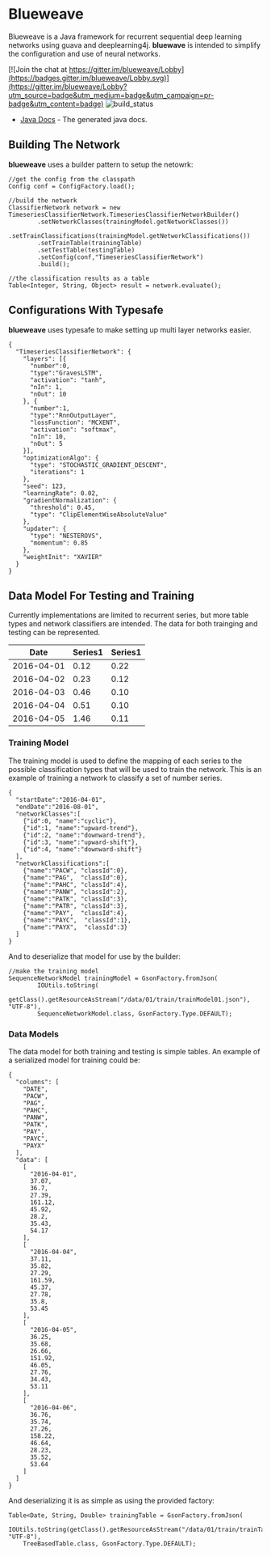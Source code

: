<script>
var node = document.createElement("div");
node.innerHTML = '<a href="https://github.com/claytantor/blueweave"><img style="position: absolute; top: 50px; right: 0; border: 0;" src="https://camo.githubusercontent.com/365986a132ccd6a44c23a9169022c0b5c890c387/68747470733a2f2f73332e616d617a6f6e6177732e636f6d2f6769746875622f726962626f6e732f666f726b6d655f72696768745f7265645f6161303030302e706e67" alt="Fork me on GitHub" data-canonical-src="https://s3.amazonaws.com/github/ribbons/forkme_right_red_aa0000.png"></a>';
document.getElementsByTagName('body')[0].appendChild(node);
</script>


# Blueweave

Blueweave is a Java framework for recurrent sequential deep learning networks using
 guava and deeplearning4j.  **bluewave** is intended to simplify the configuration and 
 use of neural networks.

[![Join the chat at https://gitter.im/blueweave/Lobby](https://badges.gitter.im/blueweave/Lobby.svg)](https://gitter.im/blueweave/Lobby?utm_source=badge&utm_medium=badge&utm_campaign=pr-badge&utm_content=badge)
![build_status](https://api.travis-ci.org/claytantor/blueweave.svg?branch=master "Master Build Status")

* [Java Docs](/javadoc/) - The generated java docs.

## Building The Network
**blueweave** uses a builder pattern to setup the netowrk:

```
//get the config from the classpath
Config conf = ConfigFactory.load();
            
//build the network
ClassifierNetwork network = new TimeseriesClassifierNetwork.TimeseriesClassifierNetworkBuilder()
        .setNetworkClasses(trainingModel.getNetworkClasses())
        .setTrainClassifications(trainingModel.getNetworkClassifications())
        .setTrainTable(trainingTable)
        .setTestTable(testingTable)
        .setConfig(conf,"TimeseriesClassifierNetwork")
        .build();

//the classification results as a table        
Table<Integer, String, Object> result = network.evaluate();        
```
## Configurations With Typesafe

**blueweave** uses typesafe to make setting up multi layer networks easier. 

```
{
  "TimeseriesClassifierNetwork": {
    "layers": [{
      "number":0,
      "type":"GravesLSTM",
      "activation": "tanh",
      "nIn": 1,
      "nOut": 10
    }, {
      "number":1,
      "type":"RnnOutputLayer",
      "lossFunction": "MCXENT",
      "activation": "softmax",
      "nIn": 10,
      "nOut": 5
    }],
    "optimizationAlgo": {
      "type": "STOCHASTIC_GRADIENT_DESCENT",
      "iterations": 1
    },
    "seed": 123,
    "learningRate": 0.02,
    "gradientNormalization": {
      "threshold": 0.45,
      "type": "ClipElementWiseAbsoluteValue"
    },
    "updater": {
      "type": "NESTEROVS",
      "momentum": 0.85
    },
    "weightInit": "XAVIER"
  }
}
```


## Data Model For Testing and Training
Currently implementations are limited to 
recurrent series, but more table types and network classifiers are intended. The data for both 
trainging and testing can be represented.

| Date        | Series1 | Series1   |
|-------------|---------|-----------|
| 2016-04-01  | 0.12    | 0.22      | 
| 2016-04-02  | 0.23    | 0.12      |
| 2016-04-03  | 0.46    | 0.10      |
| 2016-04-04  | 0.51    | 0.10      |
| 2016-04-05  | 1.46    | 0.11      |

### Training Model

The training model is used to define the mapping of each series to the possible classification 
types that will be used to train the network. This is an example of training a network to classify
a set of number series.

```
{
  "startDate":"2016-04-01",
  "endDate":"2016-08-01",
  "networkClasses":[
    {"id":0, "name":"cyclic"},
    {"id":1, "name":"upward-trend"},
    {"id":2, "name":"downward-trend"},
    {"id":3, "name":"upward-shift"},
    {"id":4, "name":"downward-shift"}
  ],
  "networkClassifications":[
    {"name":"PACW", "classId":0},
    {"name":"PAG",  "classId":0},
    {"name":"PAHC", "classId":4},
    {"name":"PANW", "classId":2},
    {"name":"PATK", "classId":3},
    {"name":"PATR", "classId":3},
    {"name":"PAY",  "classId":4},
    {"name":"PAYC",  "classId":1},
    {"name":"PAYX",  "classId":3}
  ]
}
```

And to deserialize that model for use by the builder:

```
//make the training model
SequenceNetworkModel trainingModel = GsonFactory.fromJson(
        IOUtils.toString(
           getClass().getResourceAsStream("/data/01/train/trainModel01.json"), "UTF-8"),
        SequenceNetworkModel.class, GsonFactory.Type.DEFAULT);
```

### Data Models

The data model for both training and testing is simple tables. An example of a serialized model 
for training could be:

```
{
  "columns": [
    "DATE",
    "PACW",
    "PAG",
    "PAHC",
    "PANW",
    "PATK",
    "PAY",
    "PAYC",
    "PAYX"
  ],
  "data": [
    [
      "2016-04-01",
      37.07,
      36.7,
      27.39,
      161.12,
      45.92,
      28.2,
      35.43,
      54.17
    ],
    [
      "2016-04-04",
      37.11,
      35.82,
      27.29,
      161.59,
      45.37,
      27.78,
      35.8,
      53.45
    ],
    [
      "2016-04-05",
      36.25,
      35.68,
      26.66,
      151.92,
      46.05,
      27.76,
      34.43,
      53.11
    ],
    [
      "2016-04-06",
      36.76,
      35.74,
      27.26,
      158.22,
      46.64,
      28.23,
      35.52,
      53.64
    ]
  ]
}
```

And deserializing it is as simple as using the provided factory:

```
Table<Date, String, Double> trainingTable = GsonFactory.fromJson(
    IOUtils.toString(getClass().getResourceAsStream("/data/01/train/trainTable01.json"), "UTF-8"),
    TreeBasedTable.class, GsonFactory.Type.DEFAULT);
```
